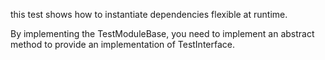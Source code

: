 this test shows how to instantiate dependencies flexible at runtime.

By implementing the TestModuleBase, you need to implement an abstract method to provide an implementation of TestInterface.
